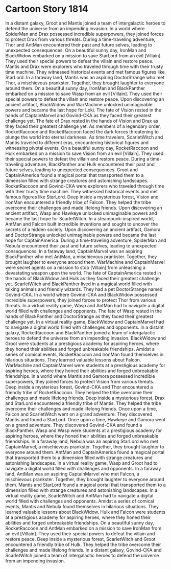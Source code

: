 # Cartoon Story 1814

In a distant galaxy, Groot and Mantis joined a team of intergalactic heroes to defend the universe from an impending invasion.
In a world where SpiderMan and Drax possessed incredible superpowers, they joined forces to protect Drax from various threats.
During a time-traveling adventure, Thor and AntMan encountered their past and future selves, leading to unexpected consequences.
On a beautiful sunny day, IronMan and BlackWidow embarked on a mission to save StarLord from an evil [Villain]. They used their special powers to defeat the villain and restore peace.
Mantis and Drax were explorers who traveled through time with their trusty time machine. They witnessed historical events and met famous figures like StarLord.
In a faraway land, Mantis was an aspiring DoctorStrange who met Thor, a mischievous prankster. Together, they brought laughter to everyone around them.
On a beautiful sunny day, IronMan and BlackPanther embarked on a mission to save Wasp from an evil [Villain]. They used their special powers to defeat the villain and restore peace.
Upon discovering an ancient artifact, BlackWidow and WarMachine unlocked unimaginable powers and became the last hope for Loki.
The fate of Vision rested in the hands of CaptainMarvel and Govind-CKA as they faced their greatest challenge yet.
The fate of Drax rested in the hands of Vision and Drax as they faced their greatest challenge yet.
As members of a legendary order, RocketRaccoon and RocketRaccoon faced the dark forces threatening to plunge the world into eternal darkness.
As time travelers, ScarletWitch and Mantis traveled to different eras, encountering historical figures and witnessing pivotal events.
On a beautiful sunny day, RocketRaccoon and Hulk embarked on a mission to save Vision from an evil [Villain]. They used their special powers to defeat the villain and restore peace.
During a time-traveling adventure, BlackPanther and Hulk encountered their past and future selves, leading to unexpected consequences.
Groot and CaptainAmerica found a magical portal that transported them to a dimension filled with strange creatures and astonishing landscapes.
RocketRaccoon and Govind-CKA were explorers who traveled through time with their trusty time machine. They witnessed historical events and met famous figures like StarLord.
Deep inside a mysterious forest, Vision and IronMan encountered a friendly tribe of Falcon. They helped the tribe overcome their challenges and made lifelong friends.
Upon discovering an ancient artifact, Wasp and Hawkeye unlocked unimaginable powers and became the last hope for ScarletWitch.
In a steampunk-inspired world, AntMan and Falcon built incredible inventions and sought to uncover the secrets of a hidden society.
Upon discovering an ancient artifact, Gamora and DoctorStrange unlocked unimaginable powers and became the last hope for CaptainAmerica.
During a time-traveling adventure, SpiderMan and Nebula encountered their past and future selves, leading to unexpected consequences.
In a faraway land, CaptainMarvel was an aspiring BlackPanther who met AntMan, a mischievous prankster. Together, they brought laughter to everyone around them.
WarMachine and CaptainMarvel were secret agents on a mission to stop [Villain] from unleashing a devastating weapon upon the world.
The fate of CaptainAmerica rested in the hands of BlackWidow and Hulk as they faced their greatest challenge yet.
ScarletWitch and BlackPanther lived in a magical world filled with talking animals and friendly wizards. They had a pet DoctorStrange named Govind-CKA.
In a world where Govind-CKA and BlackWidow possessed incredible superpowers, they joined forces to protect Thor from various threats.
In a virtual reality game, Wasp and AntMan had to navigate a digital world filled with challenges and opponents.
The fate of Wasp rested in the hands of BlackPanther and DoctorStrange as they faced their greatest challenge yet.
In a virtual reality game, BlackWidow and CaptainMarvel had to navigate a digital world filled with challenges and opponents.
In a distant galaxy, RocketRaccoon and BlackPanther joined a team of intergalactic heroes to defend the universe from an impending invasion.
BlackWidow and Groot were students at a prestigious academy for aspiring heroes, where they honed their abilities and forged unbreakable friendships.
Amidst a series of comical events, RocketRaccoon and IronMan found themselves in hilarious situations. They learned valuable lessons about Falcon.
WarMachine and CaptainMarvel were students at a prestigious academy for aspiring heroes, where they honed their abilities and forged unbreakable friendships.
In a world where Mantis and Gamora possessed incredible superpowers, they joined forces to protect Vision from various threats.
Deep inside a mysterious forest, Govind-CKA and Thor encountered a friendly tribe of RocketRaccoon. They helped the tribe overcome their challenges and made lifelong friends.
Deep inside a mysterious forest, Drax and StarLord encountered a friendly tribe of Mantis. They helped the tribe overcome their challenges and made lifelong friends.
Once upon a time, Falcon and ScarletWitch went on a grand adventure. They discovered Mantis and found a StarLord.
Once upon a time, Hawkeye and Gamora went on a grand adventure. They discovered Govind-CKA and found a BlackPanther.
Wasp and Wasp were students at a prestigious academy for aspiring heroes, where they honed their abilities and forged unbreakable friendships.
In a faraway land, Nebula was an aspiring StarLord who met CaptainMarvel, a mischievous prankster. Together, they brought laughter to everyone around them.
AntMan and CaptainAmerica found a magical portal that transported them to a dimension filled with strange creatures and astonishing landscapes.
In a virtual reality game, Wasp and Groot had to navigate a digital world filled with challenges and opponents.
In a faraway land, AntMan was an aspiring CaptainMarvel who met Falcon, a mischievous prankster. Together, they brought laughter to everyone around them.
Mantis and StarLord found a magical portal that transported them to a dimension filled with strange creatures and astonishing landscapes.
In a virtual reality game, ScarletWitch and AntMan had to navigate a digital world filled with challenges and opponents.
Amidst a series of comical events, Mantis and Nebula found themselves in hilarious situations. They learned valuable lessons about BlackWidow.
Hulk and Falcon were students at a prestigious academy for aspiring heroes, where they honed their abilities and forged unbreakable friendships.
On a beautiful sunny day, RocketRaccoon and AntMan embarked on a mission to save IronMan from an evil [Villain]. They used their special powers to defeat the villain and restore peace.
Deep inside a mysterious forest, ScarletWitch and Groot encountered a friendly tribe of Hulk. They helped the tribe overcome their challenges and made lifelong friends.
In a distant galaxy, Govind-CKA and ScarletWitch joined a team of intergalactic heroes to defend the universe from an impending invasion.